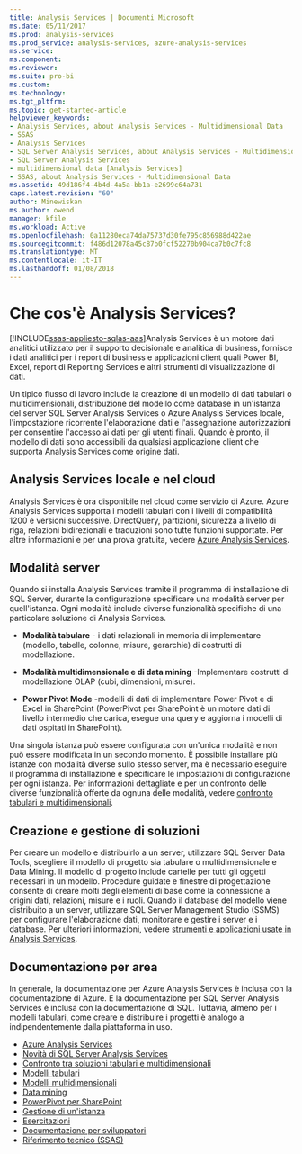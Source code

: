 ```yaml
---
title: Analysis Services | Documenti Microsoft
ms.date: 05/11/2017
ms.prod: analysis-services
ms.prod_service: analysis-services, azure-analysis-services
ms.service: 
ms.component: 
ms.reviewer: 
ms.suite: pro-bi
ms.custom: 
ms.technology: 
ms.tgt_pltfrm: 
ms.topic: get-started-article
helpviewer_keywords:
- Analysis Services, about Analysis Services - Multidimensional Data
- SSAS
- Analysis Services
- SQL Server Analysis Services, about Analysis Services - Multidimensional Data
- SQL Server Analysis Services
- multidimensional data [Analysis Services]
- SSAS, about Analysis Services - Multidimensional Data
ms.assetid: 49d186f4-4b4d-4a5a-bb1a-e2699c64a731
caps.latest.revision: "60"
author: Minewiskan
ms.author: owend
manager: kfile
ms.workload: Active
ms.openlocfilehash: 0a11280eca74da75737d30fe795c856988d422ae
ms.sourcegitcommit: f486d12078a45c87b0fcf52270b904ca7b0c7fc8
ms.translationtype: MT
ms.contentlocale: it-IT
ms.lasthandoff: 01/08/2018
---
```

# <a name="what-is-analysis-services"></a>Che cos'è Analysis Services?
[!INCLUDE[ssas-appliesto-sqlas-aas](../includes/ssas-appliesto-sqlas-aas.md)]Analysis Services è un motore dati analitici utilizzato per il supporto decisionale e analitica di business, fornisce i dati analitici per i report di business e applicazioni client quali Power BI, Excel, report di Reporting Services e altri strumenti di visualizzazione di dati.  
  
 Un tipico flusso di lavoro include la creazione di un modello di dati tabulari o multidimensionali, distribuzione del modello come database in un'istanza del server SQL Server Analysis Services o Azure Analysis Services locale, l'impostazione ricorrente l'elaborazione dati e l'assegnazione autorizzazioni per consentire l'accesso ai dati per gli utenti finali. Quando è pronto, il modello di dati sono accessibili da qualsiasi applicazione client che supporta Analysis Services come origine dati.  
 
## <a name="analysis-services-on-premises-and-in-the-cloud"></a>Analysis Services locale e nel cloud
Analysis Services è ora disponibile nel cloud come servizio di Azure. Azure Analysis Services supporta i modelli tabulari con i livelli di compatibilità 1200 e versioni successive. DirectQuery, partizioni, sicurezza a livello di riga, relazioni bidirezionali e traduzioni sono tutte funzioni supportate. Per altre informazioni e per una prova gratuita, vedere [Azure Analysis Services](https://azure.microsoft.com/en-us/services/analysis-services/). 
  
## <a name="server-mode"></a>Modalità server  
 Quando si installa Analysis Services tramite il programma di installazione di SQL Server, durante la configurazione specificare una modalità server per quell'istanza.  Ogni modalità include diverse funzionalità specifiche di una particolare soluzione di Analysis Services.   
  
-   **Modalità tabulare** - i dati relazionali in memoria di implementare (modello, tabelle, colonne, misure, gerarchie) di costrutti di modellazione.  

-   **Modalità multidimensionale e di data mining** -Implementare costrutti di modellazione OLAP (cubi, dimensioni, misure). 

-   **Power Pivot Mode** -modelli di dati di implementare Power Pivot e di Excel in SharePoint (PowerPivot per SharePoint è un motore dati di livello intermedio che carica, esegue una query e aggiorna i modelli di dati ospitati in SharePoint).  
  
 Una singola istanza può essere configurata con un'unica modalità e non può essere modificata in un secondo momento.  È possibile installare più istanze con modalità diverse sullo stesso server, ma è necessario eseguire il programma di installazione e specificare le impostazioni di configurazione per ogni istanza. Per informazioni dettagliate e per un confronto delle diverse funzionalità offerte da ognuna delle modalità, vedere [confronto tabulari e multidimensionali](../analysis-services/comparing-tabular-and-multidimensional-solutions-ssas.md).
  
## <a name="authoring-and-managing-solutions"></a>Creazione e gestione di soluzioni  
 Per creare un modello e distribuirlo a un server, utilizzare SQL Server Data Tools, scegliere il modello di progetto sia tabulare o multidimensionale e Data Mining. Il modello di progetto include cartelle per tutti gli oggetti necessari in un modello. Procedure guidate e finestre di progettazione consente di creare molti degli elementi di base come la connessione a origini dati, relazioni, misure e i ruoli. Quando il database del modello viene distribuito a un server, utilizzare SQL Server Management Studio (SSMS) per configurare l'elaborazione dati, monitorare e gestire i server e i database. Per ulteriori informazioni, vedere [strumenti e applicazioni usate in Analysis Services](../analysis-services/tools-and-applications-used-in-analysis-services.md). 
  
## <a name="documentation-by-area"></a>Documentazione per area  
In generale, la documentazione per Azure Analysis Services è inclusa con la documentazione di Azure. E la documentazione per SQL Server Analysis Services è inclusa con la documentazione di SQL. Tuttavia, almeno per i modelli tabulari, come creare e distribuire i progetti è analogo a indipendentemente dalla piattaforma in uso.  
   
*  [Azure Analysis Services](https://docs.microsoft.com/azure/analysis-services/)
*  [Novità di SQL Server Analysis Services](../analysis-services/what-s-new-in-analysis-services.md)   
*  [Confronto tra soluzioni tabulari e multidimensionali](../analysis-services/comparing-tabular-and-multidimensional-solutions-ssas.md)   
*  [Modelli tabulari](../analysis-services/tabular-models/tabular-models-ssas.md)  
*  [Modelli multidimensionali](../analysis-services/multidimensional-models/multidimensional-models-ssas.md)  
*  [Data mining](../analysis-services/data-mining/data-mining-ssas.md)  
*  [PowerPivot per SharePoint](../analysis-services/power-pivot-sharepoint/power-pivot-for-sharepoint-ssas.md)  
*  [Gestione di un'istanza](../analysis-services/instances/analysis-services-instance-management.md)    
*  [Esercitazioni](../analysis-services/analysis-services-tutorials-ssas.md)   
*  [Documentazione per sviluppatori](https://msdn.microsoft.com/library/bb500153(SQL.130).aspx)  
*  [Riferimento tecnico (SSAS)](../analysis-services/powershell/technical-reference-ssas.md)

